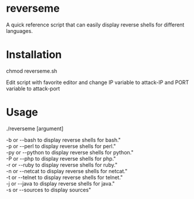 # reverseme
A quick reference script that can easily display reverse shells for different languages.

# Installation
chmod reverseme.sh 

Edit script with favorite editor and change IP variable to attack-IP and PORT variable to attack-port

# Usage
./reverseme [argument]

-b or --bash to display reverse shells for bash."\
-p or --perl to display reverse shells for perl."\
-py or --python to display reverse shells for python."\
-P or --php to display reverse shells for php."\
-r or --ruby to display reverse shells for ruby."\
-n or --netcat to display reverse shells for netcat."\
-t or --telnet to display reverse shells for telnet."\
-j or --java to display reverse shells for java."\
-s or --sources to display sources"

